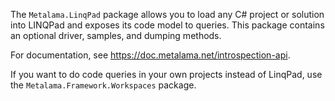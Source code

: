 The `Metalama.LinqPad` package allows you to load any C# project or solution into LINQPad and exposes its code model to queries. This package contains an optional driver, samples, and dumping methods.

For documentation, see https://doc.metalama.net/introspection-api.

If you want to do code queries in your own projects instead of LinqPad, use the `Metalama.Framework.Workspaces` package.
